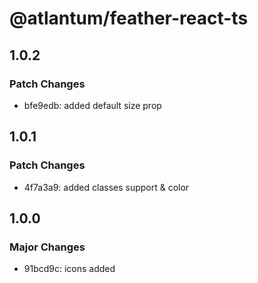 # @atlantum/feather-react-ts

## 1.0.2

### Patch Changes

-   bfe9edb: added default size prop

## 1.0.1

### Patch Changes

-   4f7a3a9: added classes support & color

## 1.0.0

### Major Changes

-   91bcd9c: icons added
